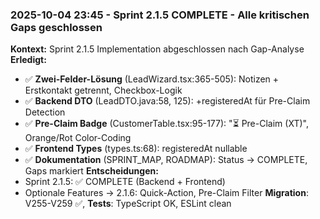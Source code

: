 ### 2025-10-04 23:45 - Sprint 2.1.5 COMPLETE - Alle kritischen Gaps geschlossen
**Kontext:** Sprint 2.1.5 Implementation abgeschlossen nach Gap-Analyse
**Erledigt:**
- ✅ **Zwei-Felder-Lösung** (LeadWizard.tsx:365-505): Notizen + Erstkontakt getrennt, Checkbox-Logik
- ✅ **Backend DTO** (LeadDTO.java:58, 125): +registeredAt für Pre-Claim Detection
- ✅ **Pre-Claim Badge** (CustomerTable.tsx:95-177): "⏳ Pre-Claim (XT)", Orange/Rot Color-Coding
- ✅ **Frontend Types** (types.ts:68): registeredAt nullable
- ✅ **Dokumentation** (SPRINT_MAP, ROADMAP): Status → COMPLETE, Gaps markiert
**Entscheidungen:**
- Sprint 2.1.5: ✅ COMPLETE (Backend + Frontend)
- Optionale Features → 2.1.6: Quick-Action, Pre-Claim Filter
**Migration**: V255-V259 ✅, **Tests**: TypeScript OK, ESLint clean
